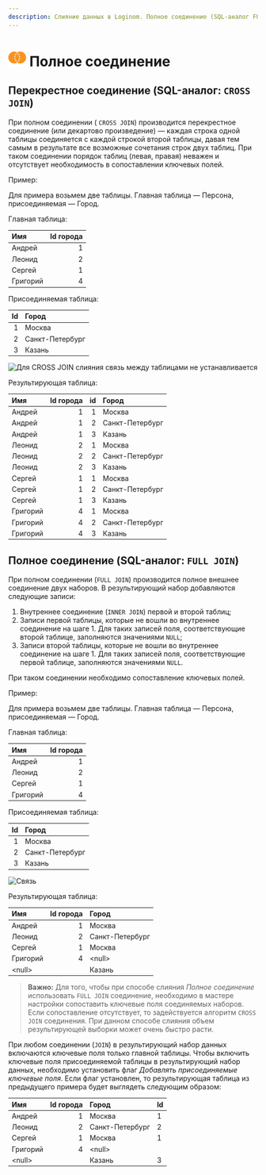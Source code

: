 ```yaml
---
description: Слияние данных в Loginom. Полное соединение (SQL-аналог FULL JOIN). Перекрестное соединение (SQL-аналог CROSS JOIN).
---
```

# ![Полное слияние](./../../../images/icons/components/joindata/join-full_default.svg) Полное соединение

## Перекрестное соединение (SQL-аналог: `CROSS JOIN`)

При полном соединении ( `CROSS JOIN`) производится перекрестное соединение (или декартово произведение) — каждая строка одной таблицы соединяется с каждой строкой второй таблицы, давая тем самым в результате все возможные сочетания строк двух таблиц.
При таком соединении порядок таблиц (левая, правая) неважен и отсутствует необходимость в сопоставлении ключевых полей.

Пример:

Для примера возьмем две таблицы. Главная таблица — Персона, присоединяемая — Город.

Главная таблица:

|Имя|Id города|
|:-|-:|
|Андрей|1|
|Леонид|2|
|Сергей|1|
|Григорий|4|

Присоединяемая таблица:

|Id|Город|
|-:|:-|
|1|Москва|
|2|Санкт-Петербург|
|3|Казань|

![Для CROSS JOIN слияния связь между таблицами не устанавливается](./merge-crossjoin.png)

Результирующая таблица:

|Имя|Id города|id|Город|
|:-|-:|-:|:-|
|Андрей|1|1|Москва|
|Андрей|1|2|Санкт-Петербург|
|Андрей|1|3|Казань|
|Леонид|2|1|Москва|
|Леонид|2|2|Санкт-Петербург|
|Леонид|2|3|Казань|
|Сергей|1|1|Москва|
|Сергей|1|2|Санкт-Петербург|
|Сергей|1|3|Казань|
|Григорий|4|1|Москва|
|Григорий|4|2|Санкт-Петербург|
|Григорий|4|3|Казань|

## Полное соединение (SQL-аналог: `FULL JOIN`)

При полном соединении (`FULL JOIN`) производится полное внешнее соединение двух наборов. В результирующий набор добавляются следующие записи:

 1. Внутреннее соединение (`INNER JOIN`) первой и второй таблиц;
 2. Записи первой таблицы, которые не вошли во внутреннее соединение на шаге 1. Для таких записей поля, соответствующие второй таблице, заполняются значениями `NULL`;
 3. Записи второй таблицы, которые не вошли во внутреннее соединение на шаге 1. Для таких записей поля, соответствующие первой таблице, заполняются значениями `NULL`.

При таком соединении необходимо сопоставление ключевых полей.

Пример:

Для примера возьмем две таблицы. Главная таблица — Персона, присоединяемая — Город.

Главная таблица:

|Имя|Id города|
|:-|-:|
|Андрей|1|
|Леонид|2|
|Сергей|1|
|Григорий|4|

Присоединяемая таблица:

|Id|Город|
|-:|:-|
|1|Москва|
|2|Санкт-Петербург|
|3|Казань|

![Связь](./merge-fulljoin.png)

Результирующая таблица:

|Имя|Id города|Город|
|:-|-:|:-|
|Андрей|1|Москва|
|Леонид|2|Санкт-Петербург|
|Сергей|1|Москва|
|Григорий|4|&#60;null>|
|&#60;null>||Казань|

>**Важно:** Для того, чтобы при способе слияния *Полное соединение* использовать `FULL JOIN` соединение, необходимо в мастере настройки сопоставить ключевые поля соединяемых наборов. Если сопоставление отсутствует, то задействуется алгоритм `CROSS JOIN` соединения. При данном способе слияния объем результирующей выборки может очень быстро расти.

При любом соединении (`JOIN`) в результирующий набор данных включаются ключевые поля только главной таблицы. Чтобы включить ключевые поля присоединяемой таблицы в результирующий набор данных, необходимо установить флаг *Добавлять присоединяемые ключевые поля*. Если флаг установлен, то результирующая таблица из предыдущего примера будет выглядеть следующим образом:

|Имя|Id города|Город|Id|
|:-|-:|:-|:-|
|Андрей|1|Москва|1|
|Леонид|2|Санкт-Петербург|2|
|Сергей|1|Москва|1|
|Григорий|4|&#60;null>||
|&#60;null>||Казань|3|